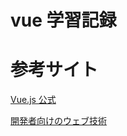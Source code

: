 # vue 学習記録

# 参考サイト

[Vue.js 公式](https://jp.vuejs.org/)

[開発者向けのウェブ技術](https://developer.mozilla.org/ja/docs/Web)

